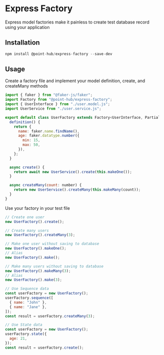 # Express Factory

Express model factories make it painless to create test database record using your application

## Installation

```javascript
npm install @point-hub/express-factory --save-dev
```

## Usage

Create a factory file and implement your model definition, create, and createMany methods

```javascript
import { faker } from "@faker-js/faker";
import Factory from "@point-hub/express-factory";
import { UserInterface } from "./user.model.js";
import UserService from "./user.service.js";

export default class UserFactory extends Factory<UserInterface, Partial<UserInterface>> {
  definition() {
    return {
      name: faker.name.findName(),
      age: faker.datatype.number({
        min: 15,
        max: 50,
      }),
    };
  }

  async create() {
    return await new UserService().create(this.makeOne());
  }

  async createMany(count: number) {
    return new UserService().createMany(this.makeMany(count));
  }
}

```

Use your factory in your test file

```javascript
// Create one user
new UserFactory().create();

// Create many users
new UserFactory().createMany(3);

// Make one user without saving to database
new UserFactory().makeOne();
// Alias
new UserFactory().make();

// Make many users without saving to database
new UserFactory().makeMany(3);
// Alias
new UserFactory().make(3);

// Use Sequence data
const userFactory = new UserFactory();
userFactory.sequence([
  { name: "John" },
  { name: "Jane" },
]);
const result = userFactory.createMany(3);

// Use State data
const userFactory = new UserFactory();
userFactory.state({
  age: 21,
});
const result = userFactory.create();
```
